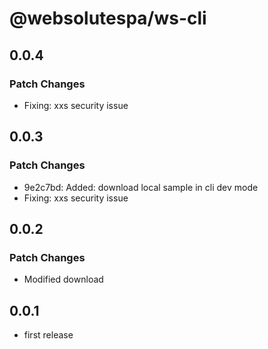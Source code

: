 # @websolutespa/ws-cli

## 0.0.4

### Patch Changes

- Fixing: xxs security issue

## 0.0.3

### Patch Changes

- 9e2c7bd: Added: download local sample in cli dev mode
- Fixing: xxs security issue

## 0.0.2

### Patch Changes

- Modified download

## 0.0.1

- first release
